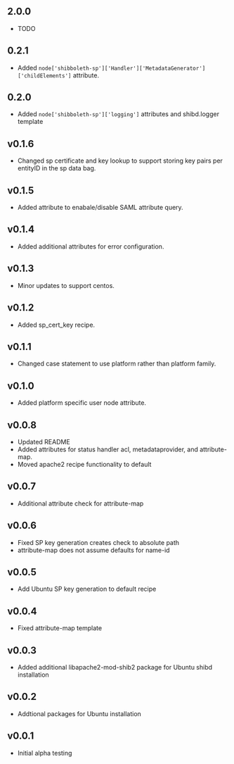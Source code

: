 ## 2.0.0

* TODO

## 0.2.1

* Added `node['shibboleth-sp']['Handler']['MetadataGenerator']['childElements']` attribute. 

## 0.2.0

* Added `node['shibboleth-sp']['logging']` attributes and shibd.logger template

## v0.1.6

* Changed sp certificate and key lookup to support storing key pairs per entityID in the sp data bag.

## v0.1.5

* Added attribute to enabale/disable SAML attribute query.

## v0.1.4 

* Added additional attributes for error configuration.

## v0.1.3 

* Minor updates to support centos.

## v0.1.2 

* Added sp_cert_key recipe.

## v0.1.1

* Changed case statement to use platform rather than platform family.

## v0.1.0

* Added platform specific user node attribute.

## v0.0.8

* Updated README
* Added attributes for status handler acl, metadataprovider, and attribute-map.
* Moved apache2 recipe functionality to default

## v0.0.7

* Additional attribute check for attribute-map

## v0.0.6

* Fixed SP key generation creates check to absolute path
* attribute-map does not assume defaults for name-id

## v0.0.5

* Add Ubuntu SP key generation to default recipe

## v0.0.4

* Fixed attribute-map template

## v0.0.3

* Added additional libapache2-mod-shib2 package for Ubuntu shibd installation

## v0.0.2

* Addtional packages for Ubuntu installation

## v0.0.1

* Initial alpha testing
